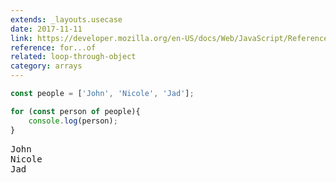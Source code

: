 ```yaml
---
extends: _layouts.usecase
date: 2017-11-11
link: https://developer.mozilla.org/en-US/docs/Web/JavaScript/Reference/Statements/for...of
reference: for...of
related: loop-through-object
category: arrays
---
```



```javascript
const people = ['John', 'Nicole', 'Jad'];

for (const person of people){
    console.log(person);
}
```

<pre class="output">
John
Nicole
Jad
</pre>

